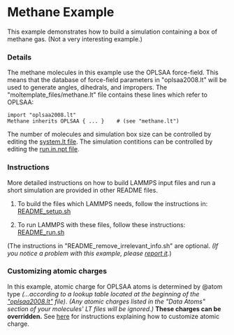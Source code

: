 Methane Example
===================
This example demonstrates how to build a simulation containing a box of methane gas.  (Not a very interesting example.)


### Details 

The methane molecules in this example use the OPLSAA force-field.  This means that the database of force-field parameters in "oplsaa2008.lt" will be used to generate angles, dihedrals, and impropers.  The "moltemplate_files/methane.lt" file contains these lines which refer to OPLSAA:

```
import "oplsaa2008.lt"
Methane inherits OPLSAA { ... }    # (see "methane.lt")
```

The number of molecules and simulation box size can be controlled by editing the [system.lt file](moltemplate_files/system.lt).  The simulation contitions can be controlled by editing the [run.in.npt file](run.in.npt).


### Instructions

More detailed instructions on how to build LAMMPS input files and run a short simulation are provided in other README files.

1) To build the files which LAMMPS needs, follow the instructions in:
[README_setup.sh](README_setup.sh)

2) To run LAMMPS with these files, follow these instructions:
[README_run.sh](README_run.sh)

(The instructions in "README_remove_irrelevant_info.sh" are optional.  *(If you notice a problem with this example, please [report it](../README.md).*)


### Customizing atomic charges

In this example, atomic charge for OPLSAA atoms is determined by @atom type
*(...according to a lookup table located at the beginning of the
["oplsaa2008.lt"](../../../moltemplate/force_fields/oplsaa2008.lt) file)*.
*(Any atomic charges listed in the "Data Atoms" section of your molecules'
LT files will be ignored.)*
**These charges can be overridden.**
See [here](../README.md#Customizing-atomic-charges-in-OPLSAA-molecules)
for instructions explaining how to customize atomic charge.
